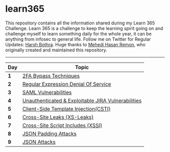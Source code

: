 # learn365

This repository contains all the information shared during my Learn 365 Challenge. Learn 365 is a challenge to keep the learning spirit going on and challenge myself to learn something daily for the whole year, it can be anything from infosec to general life. Follow me on Twitter for Regular Updates: [Harsh Bothra](https://twitter.com/harshbothra_). Huge thanks to [Mehedi Hasan Remon](https://twitter.com/remonsec), who originally created and maintained this repository. 
___


Day | Topic
--- | ---
**1** |  [2FA Bypass Techniques](/day1.md)
**2** | [Regular Expression Denial Of Service](/day2.md)
**3** | [SAML Vulnerabilities](/day3.md)
**4** | [Unauthenticated & Exploitable JIRA Vulnerabilities ](/day4.md)
**5** | [Client-Side Template Injection(CSTI)](/day5.md)
**6** | [Cross-Site Leaks (XS-Leaks)](/day6.md)
**7** | [Cross-Site Script Includes (XSSI)](/day7.md)
**8** | [JSON Padding Attacks](/day8.md)
**9** | [JSON Attacks](/day9.md)